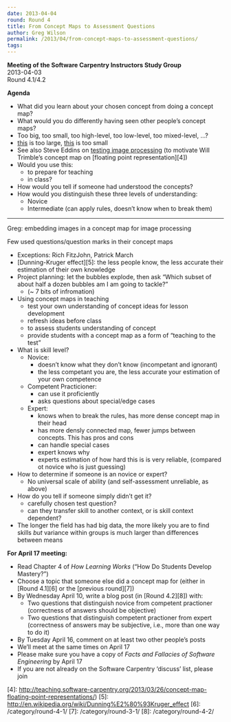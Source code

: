```yaml
---
date: 2013-04-04
round: Round 4
title: From Concept Maps to Assessment Questions
author: Greg Wilson
permalink: /2013/04/from-concept-maps-to-assessment-questions/
tags:
---
```

**Meeting of the Software Carpentry Instructors Study Group**  
2013-04-03  
Round 4.1/4.2

**Agenda**

*   What did you learn about your chosen concept from doing a concept map?
*   What would you do differently having seen other people&#8217;s concept maps?
*   Too big, too small, too high-level, too low-level, too mixed-level, &#8230;?
*   [this][1] is too large, [this][2] is too small
*   See also Steve Eddins on [testing image processing][3] (to motivate Will Trimble&#8217;s concept map on [floating point representation][4])
*   Would you use this: 
    *   to prepare for teaching
    *   in class?
*   How would you tell if someone had understood the concepts?
*   How would you distinguish these three levels of understanding: 
    *   Novice
    *   Intermediate (can apply rules, doesn&#8217;t know when to break them)

* * *

Greg: embedding images in a concept map for image processing

Few used questions/question marks in their concept maps

*   Exceptions: Rich FitzJohn, Patrick March
*   [Dunning-Kruger effect][5]: the less people know, the less accurate their estimation of their own knowledge
*   Project planning: let the bubbles explode, then ask &#8220;Which subset of about half a dozen bubbles am I am going to tackle?&#8221; 
    *   (~ 7 bits of infromation)
*   Using concept maps in teaching 
    *   test your own understanding of concept ideas for lesson development
    *   refresh ideas before class
    *   to assess students understanding of concept
    *   provide students with a concept map as a form of &#8220;teaching to the test&#8221;
*   What is skill level? 
    *   Novice: 
        *   doesn&#8217;t know what they don&#8217;t know (incompetant and ignorant)
        *   the less competant you are, the less accurate your estimation of your own competence
    *   Competent Practicioner: 
        *   can use it proficiently
        *   asks questions about special/edge cases
    *   Expert: 
        *   knows when to break the rules, has more dense concept map in their head
        *   has more densly connected map, fewer jumps between concepts. This has pros and cons
        *   can handle special cases
        *   expert knows why
        *   experts estimation of how hard this is is very reliable, (compared ot novice who is just guessing)
*   How to determine if someone is an novice or expert? 
    *   No universal scale of ability (and self-assessment unreliable, as above)
*   How do you tell if someone simply didn&#8217;t get it? 
    *   carefully chosen test question?
    *   can they transfer skill to another context, or is skill context dependent?
*   The longer the field has had big data, the more likely you are to find skills *but* variance within groups is much larger than differences between means

**For April 17 meeting:**

*   Read Chapter 4 of <cite>How Learning Works</cite> (&#8220;How Do Students Develop Mastery?&#8221;)
*   Choose a topic that someone else did a concept map for (either in [Round 4.1][6] or the [previous round][7])
*   By Wednesday April 10, write a blog post (in [Round 4.2][8]) with: 
    *   Two questions that distinguish novice from competent practioner (correctness of answers should be objective)
    *   Two questions that distinguish competent practioner from expert (correctness of answers may be subjective, i.e., more than one way to do it)
*   By Tuesday April 16, comment on at least two other people&#8217;s posts
*   We&#8217;ll meet at the same times on April 17
*   Please make sure you have a copy of <cite>Facts and Fallacies of Software Engineering</cite> by April 17
*   If you are not already on the Software Carpentry &#8216;discuss&#8217; list, please join

 [1]: /software-carpentry-training-website/uploads/2013/03/photo.jpg
 [2]: http://teaching.software-carpentry.org/2012/09/06/week-1-shell-pipes-and-filters/
 [3]: http://software-carpentry.org/blog/2013/03/testing-image-processing.html
 [4]: http://teaching.software-carpentry.org/2013/03/26/concept-map-floating-point-representations/)
 [5]: http://en.wikipedia.org/wiki/Dunning%E2%80%93Kruger_effect
 [6]: /category/round-4-1/
 [7]: /category/round-3-1/
 [8]: /category/round-4-2/
